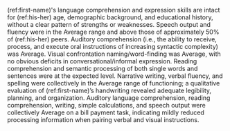 (ref:first-name)'s language comprehension and expression skills are intact for (ref:his-her) age, demographic background, and educational history, without a clear pattern of strengths or weaknesses.
Speech output and fluency were in the Average range and above those of approximately 50% of (ref:his-her) peers.
Auditory comprehension (i.e., the ability to receive, process, and execute oral instructions of increasing syntactic complexity) was Average.
Visual confrontation naming/word-finding was Average, with no obvious deficits in conversational/informal expression.
Reading comprehension and semantic processing of both single words and sentences were at the expected level.
Narrative writing, verbal fluency, and spelling were collectively in the Average range of functioning; a qualitative evaluation of (ref:first-name)’s handwriting revealed adequate legibility, planning, and organization.
Auditory language comprehension, reading comprehension, writing, simple calculations, and speech output were collectively Average on a bill payment task, indicating mildly reduced processing information when pairing verbal and visual instructions.
